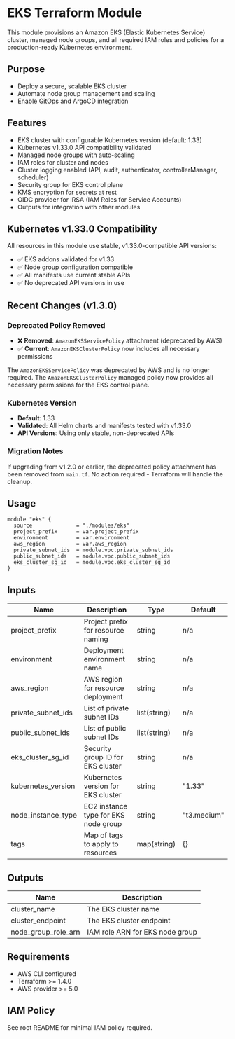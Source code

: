 # EKS Terraform Module

This module provisions an Amazon EKS (Elastic Kubernetes Service) cluster, managed node groups, and all required IAM roles and policies for a production-ready Kubernetes environment.

## Purpose
- Deploy a secure, scalable EKS cluster
- Automate node group management and scaling
- Enable GitOps and ArgoCD integration

## Features
- EKS cluster with configurable Kubernetes version (default: 1.33)
- Kubernetes v1.33.0 API compatibility validated
- Managed node groups with auto-scaling
- IAM roles for cluster and nodes
- Cluster logging enabled (API, audit, authenticator, controllerManager, scheduler)
- Security group for EKS control plane
- KMS encryption for secrets at rest
- OIDC provider for IRSA (IAM Roles for Service Accounts)
- Outputs for integration with other modules

## Kubernetes v1.33.0 Compatibility

All resources in this module use stable, v1.33.0-compatible API versions:
- ✅ EKS addons validated for v1.33
- ✅ Node group configuration compatible
- ✅ All manifests use current stable APIs
- ✅ No deprecated API versions in use

## Recent Changes (v1.3.0)

### Deprecated Policy Removed
- ❌ **Removed**: `AmazonEKSServicePolicy` attachment (deprecated by AWS)
- ✅ **Current**: `AmazonEKSClusterPolicy` now includes all necessary permissions

The `AmazonEKSServicePolicy` was deprecated by AWS and is no longer required. The `AmazonEKSClusterPolicy` managed policy now provides all necessary permissions for the EKS control plane.

### Kubernetes Version
- **Default**: 1.33
- **Validated**: All Helm charts and manifests tested with v1.33.0
- **API Versions**: Using only stable, non-deprecated APIs

### Migration Notes
If upgrading from v1.2.0 or earlier, the deprecated policy attachment has been removed from `main.tf`. No action required - Terraform will handle the cleanup.

## Usage
```hcl
module "eks" {
  source              = "./modules/eks"
  project_prefix      = var.project_prefix
  environment         = var.environment
  aws_region          = var.aws_region
  private_subnet_ids  = module.vpc.private_subnet_ids
  public_subnet_ids   = module.vpc.public_subnet_ids
  eks_cluster_sg_id   = module.vpc.eks_cluster_sg_id
}
```

## Inputs
| Name                | Description                              | Type         | Default     |
|---------------------|------------------------------------------|--------------|-------------|
| project_prefix      | Project prefix for resource naming        | string       | n/a         |
| environment         | Deployment environment name              | string       | n/a         |
| aws_region          | AWS region for resource deployment       | string       | n/a         |
| private_subnet_ids  | List of private subnet IDs               | list(string) | n/a         |
| public_subnet_ids   | List of public subnet IDs                | list(string) | n/a         |
| eks_cluster_sg_id   | Security group ID for EKS cluster        | string       | n/a         |
| kubernetes_version  | Kubernetes version for EKS cluster       | string       | "1.33"     |
| node_instance_type  | EC2 instance type for EKS node group     | string       | "t3.medium"|
| tags                | Map of tags to apply to resources        | map(string)  | {}          |

## Outputs
| Name                | Description                              |
|---------------------|------------------------------------------|
| cluster_name        | The EKS cluster name                     |
| cluster_endpoint    | The EKS cluster endpoint                 |
| node_group_role_arn | IAM role ARN for EKS node group          |

## Requirements
- AWS CLI configured
- Terraform >= 1.4.0
- AWS provider >= 5.0

## IAM Policy
See root README for minimal IAM policy required.
